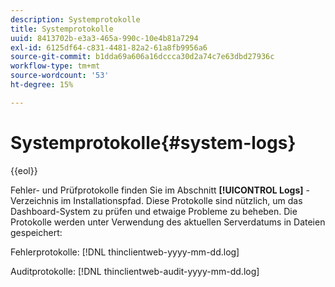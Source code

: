 ```yaml
---
description: Systemprotokolle
title: Systemprotokolle
uuid: 8413702b-e3a3-465a-990c-10e4b81a7294
exl-id: 6125df64-c831-4481-82a2-61a8fb9956a6
source-git-commit: b1dda69a606a16dccca30d2a74c7e63dbd27936c
workflow-type: tm+mt
source-wordcount: '53'
ht-degree: 15%

---
```


# Systemprotokolle{#system-logs}

{{eol}}

Fehler- und Prüfprotokolle finden Sie im Abschnitt **[!UICONTROL Logs]** -Verzeichnis im Installationspfad. Diese Protokolle sind nützlich, um das Dashboard-System zu prüfen und etwaige Probleme zu beheben. Die Protokolle werden unter Verwendung des aktuellen Serverdatums in Dateien gespeichert:

Fehlerprotokolle: [!DNL thinclientweb-yyyy-mm-dd.log]

Auditprotokolle: [!DNL thinclientweb-audit-yyyy-mm-dd.log]
